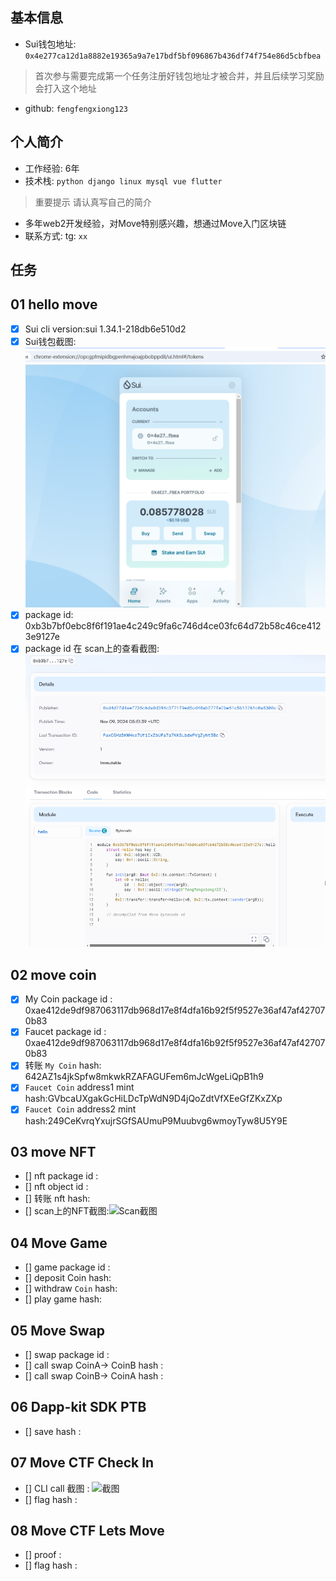 ## 基本信息
- Sui钱包地址: `0x4e277ca12d1a8882e19365a9a7e17bdf5bf096867b436df74f754e86d5cbfbea`
> 首次参与需要完成第一个任务注册好钱包地址才被合并，并且后续学习奖励会打入这个地址
- github: `fengfengxiong123`

## 个人简介
- 工作经验: 6年
- 技术栈: `python django linux mysql vue flutter`
> 重要提示 请认真写自己的简介
- 多年web2开发经验，对Move特别感兴趣，想通过Move入门区块链
- 联系方式: tg: `xx` 

## 任务

##   01 hello move  
- [x] Sui cli version:sui 1.34.1-218db6e510d2
- [x] Sui钱包截图: ![Sui钱包截图](./images/钱包.png)
- [x] package id: 0xb3b7bf0ebc8f6f191ae4c249c9fa6c746d4ce03fc64d72b58c46ce4123e9127e
- [x] package id 在 scan上的查看截图:![Scan截图](./images/pkg_id.png)

##   02 move coin
- [x] My Coin package id : 0xae412de9df987063117db968d17e8f4dfa16b92f5f9527e36af47af427070b83
- [x] Faucet package id : 0xae412de9df987063117db968d17e8f4dfa16b92f5f9527e36af47af427070b83
- [x] 转账 `My Coin` hash: 642AZ1s4jkSpfw8mkwkRZAFAGUFem6mJcWgeLiQpB1h9
- [x] `Faucet Coin` address1 mint hash:GVbcaUXgakGcHiLDcTpWdN9D4jQoZdtVfXEeGfZKxZXp
- [x] `Faucet Coin` address2 mint hash:249CeKvrqYxujrSGfSAUmuP9Muubvg6wmoyTyw8U5Y9E

##   03 move NFT
- [] nft package id :
- [] nft object id : 
- [] 转账 nft  hash:
- [] scan上的NFT截图:![Scan截图](./images/你的图片地址)

##   04 Move Game
- [] game package id :
- [] deposit Coin hash:
- [] withdraw `Coin` hash:
- [] play game hash:

##   05 Move Swap
- [] swap package id :
- [] call swap CoinA-> CoinB  hash :
- [] call swap CoinB-> CoinA  hash :

##   06 Dapp-kit SDK PTB
- [] save hash :

##   07 Move CTF Check In
- [] CLI call 截图 : ![截图](./images/你的图片地址)
- [] flag hash :

##   08 Move CTF Lets Move
- [] proof : 
- [] flag hash :
